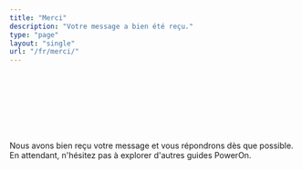 ```yaml
---
title: "Merci"
description: "Votre message a bien été reçu."
type: "page"
layout: "single"
url: "/fr/merci/"
---
```


<div class="container" style="padding-top: 120px; max-width: 800px;">
Nous avons bien reçu votre message et vous répondrons dès que possible.
En attendant, n'hésitez pas à explorer d'autres guides PowerOn.
</div>